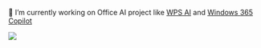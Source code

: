 🔭 I’m currently working on Office AI project like [WPS AI](https://ai.wps.cn/) and [Windows 365 Copilot](https://adoption.microsoft.com/zh-cn/copilot/)

<!--
**DemonDamon/DemonDamon** is a ✨ _special_ ✨ repository because its `README.md` (this file) appears on your GitHub profile.

Here are some ideas to get you started:

- 🔭 I’m currently working on ...
- 🌱 I’m currently learning ...
- 👯 I’m looking to collaborate on ...
- 🤔 I’m looking for help with ...
- 💬 Ask me about ...
- 📫 How to reach me: ...
- 😄 Pronouns: ...
- ⚡ Fun fact: ...
-->
![](https://github-readme-stats.vercel.app/api?username=DemonDamon)
